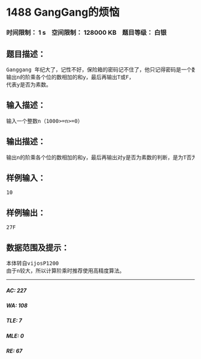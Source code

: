 # 1488 GangGang的烦恼   
### 时间限制： 1 s&nbsp;&nbsp;&nbsp;&nbsp;空间限制： 128000 KB&nbsp;&nbsp;&nbsp;&nbsp;题目等级： 白银  
## 题目描述：  

<pre>
Ganggang 年纪大了，记性不好，保险箱的密码记不住了，他只记得密码是一个数的阶乘各个位的数相加的和，最后还有个T或F，代表这个数是否为素数，正好，你到他家去了，他请你帮他这个忙，并答应事成之后给你100000000 MOD 10 RMB。输入一个整数n（1000>=n>=0）  
输出n的阶乘各个位的数相加的和y，最后再输出T或F，  
代表y是否为素数。
</pre>
  
  
## 输入描述：  

<pre>
输入一个整数n（1000>=n>=0）
</pre>
  
  
## 输出描述：  

<pre>
输出n的阶乘各个位的数相加的和y，最后再输出对y是否为素数的判断，是为T否为F。
</pre>
  
  
## 样例输入：  

<pre>
10
</pre>
  
  
## 样例输出：  

<pre>
27F
</pre>
  
  
## 数据范围及提示：  

<pre>
本体转自vijosP1200
由于n较大，所以计算阶乘时推荐使用高精度算法。
</pre>
  
  
***  

##### AC: 227  
##### WA: 108  
##### TLE: 7  
##### MLE: 0  
##### RE: 67  
